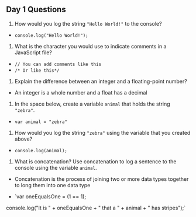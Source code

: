 ## Day 1 Questions

1. How would you log the string `"Hello World!"` to the console?

- `console.log("Hello World!");`

1. What is the character you would use to indicate comments in a JavaScript file?

- `// You can add comments like this`
- `/* Or like this*/`

1. Explain the difference between an integer and a floating-point number?

- An integer is a whole number and a float has a decimal

1. In the space below, create a variable `animal` that holds the string `"zebra"`.

- `var animal = "zebra"`

1. How would you log the string `"zebra"` using the variable that you created above?

- `console.log(animal);`

1. What is concatenation? Use concatenation to log a sentence to the console using the variable `animal`.

- Concatenation is the process of joining two or more data types together to long them into one data type

- `var oneEqualsOne = (1 == 1);

console.log("It is " + oneEqualsOne + " that a " + animal + " has stripes");`

